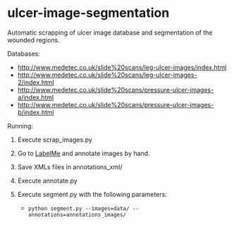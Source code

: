 # ulcer-image-segmentation

Automatic scrapping of ulcer image database and segmentation of the wounded regions.

Databases:

- http://www.medetec.co.uk/slide%20scans/leg-ulcer-images/index.html
- http://www.medetec.co.uk/slide%20scans/leg-ulcer-images-2/index.html
- http://www.medetec.co.uk/slide%20scans/pressure-ulcer-images-a/index.html
- http://www.medetec.co.uk/slide%20scans/pressure-ulcer-images-b/index.html

Running:

1. Execute scrap_images.py

2. Go to [LabelMe](http://labelme.csail.mit.edu/Release3.0/) and annotate images by hand.

3. Save XMLs files in annotations_xml/

4. Execute annotate.py

5. Execute segment.py with the following parameters:

    - `python segment.py --images=data/ --annotations=annotations_images/`
